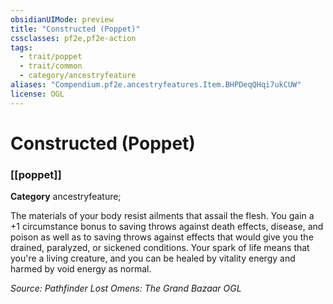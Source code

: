 ```yaml
---
obsidianUIMode: preview
title: "Constructed (Poppet)"
cssclasses: pf2e,pf2e-action
tags:
  - trait/poppet
  - trait/common
  - category/ancestryfeature
aliases: "Compendium.pf2e.ancestryfeatures.Item.BHPDeqQHqi7ukCUW"
license: OGL
---
```

# Constructed (Poppet)

### [[poppet]]

**Category** ancestryfeature; 




The materials of your body resist ailments that assail the flesh. You gain a +1 circumstance bonus to saving throws against death effects, disease, and poison as well as to saving throws against effects that would give you the drained, paralyzed, or sickened conditions. Your spark of life means that you're a living creature, and you can be healed by vitality energy and harmed by void energy as normal.

*Source: Pathfinder Lost Omens: The Grand Bazaar*
*OGL*